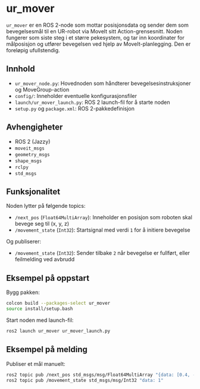 # ur_mover

`ur_mover` er en ROS 2-node som mottar posisjonsdata og sender dem som bevegelsesmål til en UR-robot via MoveIt sitt Action-grensesnitt. Noden fungerer som siste steg i et større pekesystem, og tar inn koordinater for målposisjon og utfører bevegelsen ved hjelp av MoveIt-planlegging. Den er foreløpig ufullstendig. 

## Innhold

- `ur_mover_node.py`: Hovednoden som håndterer bevegelsesinstruksjoner og MoveGroup-action
- `config/`: Inneholder eventuelle konfigurasjonsfiler
- `launch/ur_mover_launch.py`: ROS 2 launch-fil for å starte noden
- `setup.py` og `package.xml`: ROS 2-pakkedefinisjon

## Avhengigheter

- ROS 2 (Jazzy)
- `moveit_msgs`
- `geometry_msgs`
- `shape_msgs`
- `rclpy`
- `std_msgs`

## Funksjonalitet

Noden lytter på følgende topics:
- `/next_pos` (`Float64MultiArray`): Inneholder en posisjon som roboten skal bevege seg til (x, y, z)
- `/movement_state` (`Int32`): Startsignal med verdi `1` for å initiere bevegelse

Og publiserer:
- `/movement_state` (`Int32`): Sender tilbake `2` når bevegelse er fullført, eller feilmelding ved avbrudd

## Eksempel på oppstart

Bygg pakken:
```bash
colcon build --packages-select ur_mover
source install/setup.bash
```

Start noden med launch-fil:
```bash
ros2 launch ur_mover ur_mover_launch.py
```

## Eksempel på melding

Publiser et mål manuelt:
```bash
ros2 topic pub /next_pos std_msgs/msg/Float64MultiArray "{data: [0.4, -0.2, 0.2]}"
ros2 topic pub /movement_state std_msgs/msg/Int32 "data: 1"
```
